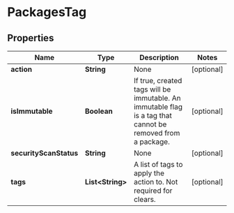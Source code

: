 
# PackagesTag

## Properties
Name | Type | Description | Notes
------------ | ------------- | ------------- | -------------
**action** | **String** | None |  [optional]
**isImmutable** | **Boolean** | If true, created tags will be immutable. An immutable flag is a tag that cannot be removed from a package. |  [optional]
**securityScanStatus** | **String** | None |  [optional]
**tags** | **List&lt;String&gt;** | A list of tags to apply the action to. Not required for clears. |  [optional]



